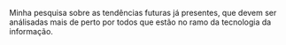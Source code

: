 Minha pesquisa sobre as tendências futuras já presentes, que devem ser análisadas mais de perto por todos que estão no ramo da tecnologia da informação.
